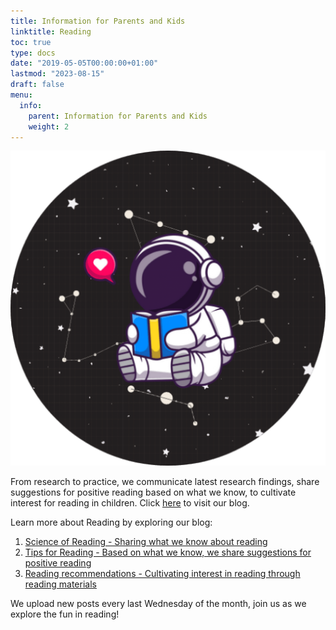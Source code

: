 ```yaml
---
title: Information for Parents and Kids 
linktitle: Reading 
toc: true
type: docs
date: "2019-05-05T00:00:00+01:00"
lastmod: "2023-08-15"
draft: false
menu:
  info:
    parent: Information for Parents and Kids
    weight: 2
---
```


[![png](/resources/info/SoRblog.png)](https://blogs.ntu.edu.sg/reading/)

From research to practice, we communicate latest research findings, share suggestions for positive reading based on what we know, to cultivate interest for reading in children. Click [here](https://blogs.ntu.edu.sg/reading/welcome/) to visit our blog.

Learn more about Reading by exploring our blog: 
1. [Science of Reading - Sharing what we know about reading](https://blogs.ntu.edu.sg/reading/category/science-of-reading/)
2. [Tips for Reading - Based on what we know, we share suggestions for positive reading](https://blogs.ntu.edu.sg/reading/category/tips-for-parents-caregivers/)
3. [Reading recommendations - Cultivating interest in reading through reading materials](https://blogs.ntu.edu.sg/reading/category/read-and-play/)

We upload new posts every last Wednesday of the month, join us as we explore the fun in reading!